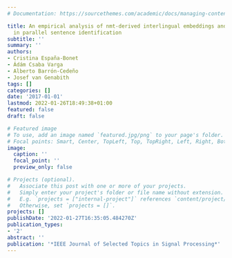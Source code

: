 ```yaml
---
# Documentation: https://sourcethemes.com/academic/docs/managing-content/

title: An empirical analysis of nmt-derived interlingual embeddings and their use
  in parallel sentence identification
subtitle: ''
summary: ''
authors:
- Cristina España-Bonet
- Ádám Csaba Varga
- Alberto Barrón-Cedeño
- Josef van Genabith
tags: []
categories: []
date: '2017-01-01'
lastmod: 2022-01-26T18:49:38+01:00
featured: false
draft: false

# Featured image
# To use, add an image named `featured.jpg/png` to your page's folder.
# Focal points: Smart, Center, TopLeft, Top, TopRight, Left, Right, BottomLeft, Bottom, BottomRight.
image:
  caption: ''
  focal_point: ''
  preview_only: false

# Projects (optional).
#   Associate this post with one or more of your projects.
#   Simply enter your project's folder or file name without extension.
#   E.g. `projects = ["internal-project"]` references `content/project/deep-learning/index.md`.
#   Otherwise, set `projects = []`.
projects: []
publishDate: '2022-01-27T16:35:05.484270Z'
publication_types:
- '2'
abstract: ''
publication: '*IEEE Journal of Selected Topics in Signal Processing*'
---
```

